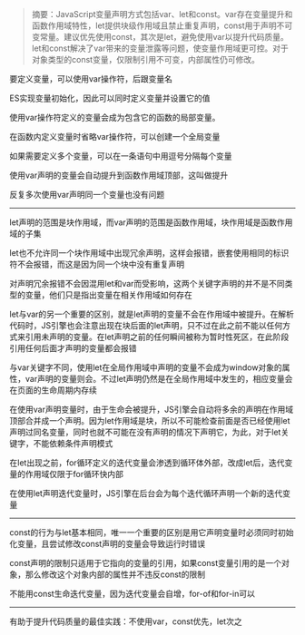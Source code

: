 > 摘要：JavaScript变量声明方式包括var、let和const。var存在变量提升和函数作用域特性，let提供块级作用域且禁止重复声明，const用于声明不可变常量。建议优先使用const，其次是let，避免使用var以提升代码质量。let和const解决了var带来的变量泄露等问题，使变量作用域更可控。对于对象类型的const变量，仅限制引用不可变，内部属性仍可修改。

要定义变量，可以使用var操作符，后跟变量名

ES实现变量初始化，因此可以同时定义变量并设置它的值

使用var操作符定义的变量会成为包含它的函数的局部变量。

在函数内定义变量时省略var操作符，可以创建一个全局变量

如果需要定义多个变量，可以在一条语句中用逗号分隔每个变量

使用var声明的变量会自动提升到函数作用域顶部，这叫做提升

反复多次使用var声明同一个变量也没有问题

---

let声明的范围是块作用域，而var声明的范围是函数作用域，块作用域是函数作用域的子集

let也不允许同一个块作用域中出现冗余声明，这样会报错，嵌套使用相同的标识符不会报错，而这是因为同一个块中没有重复声明

对声明冗余报错不会因混用let和var而受影响，这两个关键字声明的并不是不同类型的变量，他们只是指出变量在相关作用域如何存在

let与var的另一个重要的区别，就是let声明的变量不会在作用域中被提升。在解析代码时，JS引擎也会注意出现在块后面的let声明，只不过在此之前不能以任何方式来引用未声明的变量。在let声明之前的任何瞬间被称为暂时性死区，在此阶段引用任何后面才声明的变量都会报错

与var关键字不同，使用let在全局作用域中声明的变量不会成为window对象的属性，var声明的变量则会。不过let声明仍然是在全局作用域中发生的，相应变量会在页面的生命周期内存续

在使用var声明变量时，由于生命会被提升，JS引擎会自动将多余的声明在作用域顶部合并成一个声明。因为let作用域是块，所以不可能检查前面是否已经使用let声明过同名变量，同时也就不可能在没有声明的情况下声明它，为此，对于let关键字，不能依赖条件声明模式

在let出现之前，for循环定义的迭代变量会渗透到循环体外部，改成let后，迭代变量的作用域仅限于for循环快内部

在使用let声明迭代变量时，JS引擎在后台会为每个迭代循环声明一个新的迭代变量

---

const的行为与let基本相同，唯一一个重要的区别是用它声明变量时必须同时初始化变量，且尝试修改const声明的变量会导致运行时错误

const声明的限制只适用于它指向的变量的引用，如果const变量引用的是一个对象，那么修改这个对象内部的属性并不违反const的限制

不能用const生命迭代变量，因为迭代变量会自增，for-of和for-in可以

---

有助于提升代码质量的最佳实践：不使用var，const优先，let次之
